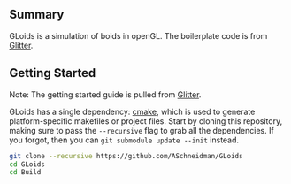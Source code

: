 ## Summary
GLoids is a simulation of boids in openGL. The boilerplate code is from [Glitter](https://github.com/Polytonic/Glitter). 

## Getting Started
Note: The getting started guide is pulled from [Glitter](https://github.com/Polytonic/Glitter).

GLoids has a single dependency: [cmake](http://www.cmake.org/download/), which is used to generate platform-specific makefiles or project files. Start by cloning this repository, making sure to pass the `--recursive` flag to grab all the dependencies. If you forgot, then you can `git submodule update --init` instead.

```bash
git clone --recursive https://github.com/ASchneidman/GLoids
cd GLoids
cd Build
```
